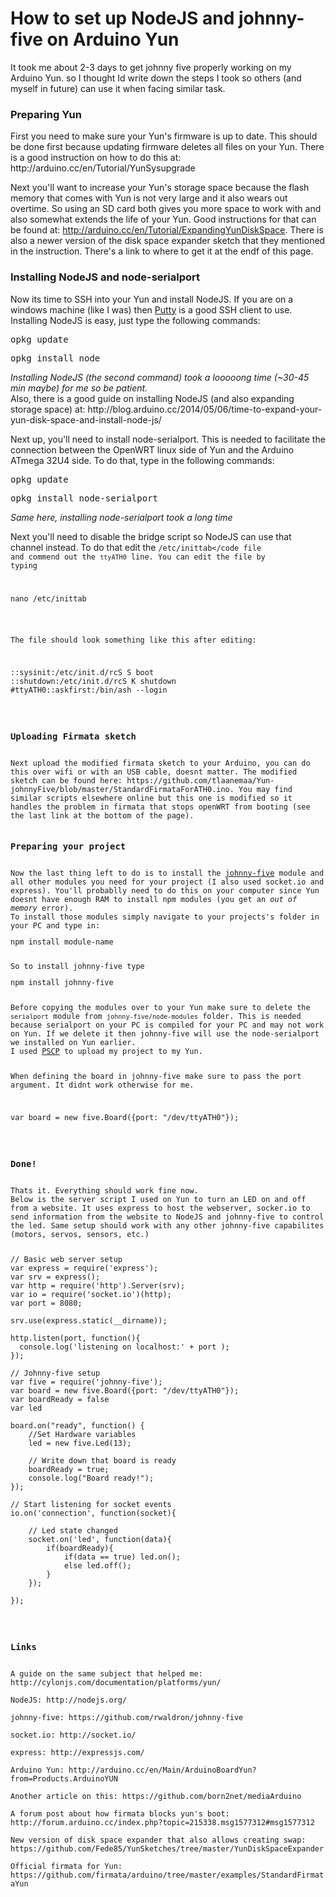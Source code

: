 <h1>How to set up NodeJS and johnny-five on Arduino Yun</h1>

<p>It took me about 2-3 days to get johnny five properly working on my Arduino Yun. so I thought Id write down the steps I took so others (and myself in future) can use it when facing similar task.</p>


<h3>Preparing Yun</h3>
First you need to make sure your Yun's firmware is up to date. This should be done first because updating firmware deletes all files on your Yun. There is a good instruction on how to do this at: <a>http://arduino.cc/en/Tutorial/YunSysupgrade</a>

Next you'll want to increase your Yun's storage space because the flash memory that comes with Yun is not very large and it also wears out overtime. So using an SD card both gives you more space to work with and also somewhat extends the life of your Yun. Good instructions for that can be found at: <a>http://arduino.cc/en/Tutorial/ExpandingYunDiskSpace</a>.
There is also a newer version of the disk space expander sketch that they mentioned in the instruction. There's a link to where to get it at the endf of this page.

<h3>Installing NodeJS and node-serialport</h3>
Now its time to SSH into your Yun and install NodeJS. If you are on a windows machine (like I was) then <a href="http://www.chiark.greenend.org.uk/~sgtatham/putty/download.html">Putty</a> is a good SSH client to use. Installing NodeJS is easy, just type the following commands:
<pre>opkg update</pre>
<pre>opkg install node</pre>
<i>Installing NodeJS (the second command) took a looooong time (~30-45 min maybe) for me so be patient.</i><br>
Also, there is a good guide on installing NodeJS (and also expanding storage space) at: <a>http://blog.arduino.cc/2014/05/06/time-to-expand-your-yun-disk-space-and-install-node-js/</a>

Next up, you'll need to install node-serialport. This is needed to facilitate the connection between the OpenWRT linux side of Yun and the Arduino ATmega 32U4 side. To do that, type in the following commands:
<pre>opkg update</pre>
<pre>opkg install node-serialport</pre>
<i>Same here, installing node-serialport took a long time</i><br>

Next you'll need to disable the bridge script so NodeJS can use that channel instead. To do that edit the <code>/etc/inittab</code file and commend out the <code>ttyATH0</code> line. You can edit the file by typing
<pre>nano /etc/inittab</pre>
The file should look something like this after editing:
<pre>
::sysinit:/etc/init.d/rcS S boot
::shutdown:/etc/init.d/rcS K shutdown
#ttyATH0::askfirst:/bin/ash --login
</pre>

<h3>Uploading Firmata sketch</h3>
Next upload the modified firmata sketch to your Arduino, you can do this over wifi or with an USB cable, doesnt matter. The modified sketch can be found here: <a>https://github.com/tlaanemaa/Yun-johnnyFive/blob/master/StandardFirmataForATH0.ino</a>. You may find similar scripts elsewhere online but this one is modified so it handles the problem in firmata that stops openWRT from booting (see the last link at the bottom of the page).

<h3>Preparing your project</h3>
Now the last thing left to do is to install the <a href="https://github.com/rwaldron/johnny-five">johnny-five</a> module and all other modules you need for your project (I also used socket.io and express). You'll probablly need to do this on your computer since Yun doesnt have enough RAM to install npm modules (you get an <i>out of memory</i> error).
To install those modules simply navigate to your projects's folder in your PC and type in:
<pre>npm install module-name</pre>
So to install johnny-five type 
<pre>npm install johnny-five</pre>
Before copying the modules over to your Yun make sure to delete the <code>serialport</code> module from <code>johnny-five/node-modules</code> folder. This is needed because serialport on your PC is compiled for your PC and may not work on Yun. If we delete it then johnny-five will use the node-serialport we installed on Yun earlier.
I used <a href="http://www.chiark.greenend.org.uk/~sgtatham/putty/download.html">PSCP</a> to upload my project to my Yun.

When defining the board in johnny-five make sure to pass the port argument. It didnt work otherwise for me.
<pre>var board = new five.Board({port: "/dev/ttyATH0"});</pre>

<h3>Done!</h3>
Thats it. Everything should work fine now.
Below is the server script I used on Yun to turn an LED on and off from a website. It uses express to host the webserver, socker.io to send information from the website to NodeJS and johnny-five to control the led. Same setup should work with any other johnny-five capabilites (motors, servos, sensors, etc.)

<pre>
// Basic web server setup
var express = require('express');
var srv = express();
var http = require('http').Server(srv);
var io = require('socket.io')(http);
var port = 8080;

srv.use(express.static(__dirname));

http.listen(port, function(){
  console.log('listening on localhost:' + port );
});

// Johnny-five setup
var five = require('johnny-five');
var board = new five.Board({port: "/dev/ttyATH0"});
var boardReady = false
var led

board.on("ready", function() {	
	//Set Hardware variables
	led = new five.Led(13);
	
	// Write down that board is ready
	boardReady = true;
	console.log("Board ready!");
});

// Start listening for socket events
io.on('connection', function(socket){

	// Led state changed
	socket.on('led', function(data){
		if(boardReady){
			if(data == true) led.on();
			else led.off();
		}
	});
	
});
</pre>


<h3>Links</h3>
A guide on the same subject that helped me: <a>http://cylonjs.com/documentation/platforms/yun/</a><br>
NodeJS: <a>http://nodejs.org/</a><br>
johnny-five: <a>https://github.com/rwaldron/johnny-five</a><br>
socket.io: <a>http://socket.io/</a><br>
express: <a>http://expressjs.com/</a><br>
Arduino Yun: <a>http://arduino.cc/en/Main/ArduinoBoardYun?from=Products.ArduinoYUN</a><br>
Another article on this: <a>https://github.com/born2net/mediaArduino</a><br>
A forum post about how firmata blocks yun's boot: <a>http://forum.arduino.cc/index.php?topic=215338.msg1577312#msg1577312</a><br>
New version of disk space expander that also allows creating swap: <a>https://github.com/Fede85/YunSketches/tree/master/YunDiskSpaceExpander</a><br>
Official firmata for Yun: <a>https://github.com/firmata/arduino/tree/master/examples/StandardFirmataYun</a><br>
